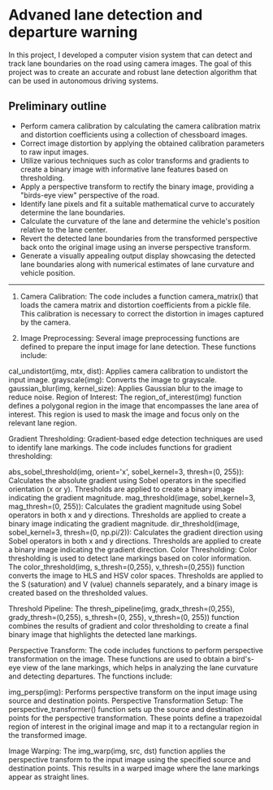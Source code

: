# Advaned lane detection and departure warning

In this project, I developed a computer vision system that can detect and track lane boundaries on the road using camera images. The goal of this project was to create an accurate and robust lane detection algorithm that can be used in autonomous driving systems.

## Preliminary outline
- Perform camera calibration by calculating the camera calibration matrix and distortion coefficients using a collection of chessboard images.
- Correct image distortion by applying the obtained calibration parameters to raw input images.
- Utilize various techniques such as color transforms and gradients to create a binary image with informative lane features based on thresholding.
- Apply a perspective transform to rectify the binary image, providing a "birds-eye view" perspective of the road.
- Identify lane pixels and fit a suitable mathematical curve to accurately determine the lane boundaries.
- Calculate the curvature of the lane and determine the vehicle's position relative to the lane center.
- Revert the detected lane boundaries from the transformed perspective back onto the original image using an inverse perspective transform.
- Generate a visually appealing output display showcasing the detected lane boundaries along with numerical estimates of lane curvature and vehicle position.

----

1. Camera Calibration: The code includes a function camera_matrix() that loads the camera matrix and distortion coefficients from a pickle file. This calibration is necessary to correct the distortion in images captured by the camera.

2. Image Preprocessing: Several image preprocessing functions are defined to prepare the input image for lane detection. These functions include:

cal_undistort(img, mtx, dist): Applies camera calibration to undistort the input image.
grayscale(img): Converts the image to grayscale.
gaussian_blur(img, kernel_size): Applies Gaussian blur to the image to reduce noise.
Region of Interest: The region_of_interest(img) function defines a polygonal region in the image that encompasses the lane area of interest. This region is used to mask the image and focus only on the relevant lane region.

Gradient Thresholding: Gradient-based edge detection techniques are used to identify lane markings. The code includes functions for gradient thresholding:

abs_sobel_threshold(img, orient='x', sobel_kernel=3, thresh=(0, 255)): Calculates the absolute gradient using Sobel operators in the specified orientation (x or y). Thresholds are applied to create a binary image indicating the gradient magnitude.
mag_threshold(image, sobel_kernel=3, mag_thresh=(0, 255)): Calculates the gradient magnitude using Sobel operators in both x and y directions. Thresholds are applied to create a binary image indicating the gradient magnitude.
dir_threshold(image, sobel_kernel=3, thresh=(0, np.pi/2)): Calculates the gradient direction using Sobel operators in both x and y directions. Thresholds are applied to create a binary image indicating the gradient direction.
Color Thresholding: Color thresholding is used to detect lane markings based on color information. The color_threshold(img, s_thresh=(0,255), v_thresh=(0,255)) function converts the image to HLS and HSV color spaces. Thresholds are applied to the S (saturation) and V (value) channels separately, and a binary image is created based on the thresholded values.

Threshold Pipeline: The thresh_pipeline(img, gradx_thresh=(0,255), grady_thresh=(0,255), s_thresh=(0, 255), v_thresh=(0, 255)) function combines the results of gradient and color thresholding to create a final binary image that highlights the detected lane markings.

Perspective Transform: The code includes functions to perform perspective transformation on the image. These functions are used to obtain a bird's-eye view of the lane markings, which helps in analyzing the lane curvature and detecting departures. The functions include:

img_persp(img): Performs perspective transform on the input image using source and destination points.
Perspective Transformation Setup: The perspective_transformer() function sets up the source and destination points for the perspective transformation. These points define a trapezoidal region of interest in the original image and map it to a rectangular region in the transformed image.

Image Warping: The img_warp(img, src, dst) function applies the perspective transform to the input image using the specified source and destination points. This results in a warped image where the lane markings appear as straight lines.


